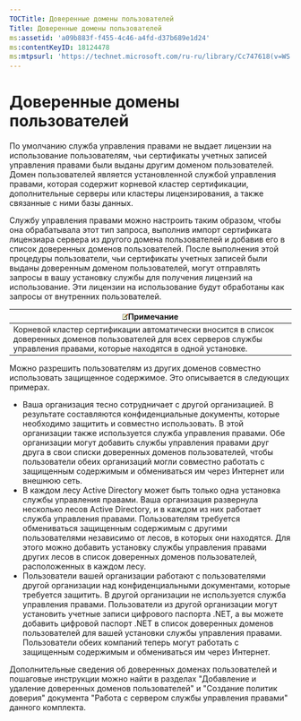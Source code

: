 ```yaml
---
TOCTitle: Доверенные домены пользователей
Title: Доверенные домены пользователей
ms:assetid: 'a09b883f-f455-4c46-a4fd-d37b689e1d24'
ms:contentKeyID: 18124478
ms:mtpsurl: 'https://technet.microsoft.com/ru-ru/library/Cc747618(v=WS.10)'
---
```


Доверенные домены пользователей
===============================

По умолчанию служба управления правами не выдает лицензии на использование пользователям, чьи сертификаты учетных записей управления правами были выданы другим доменом пользователей. Домен пользователей является установленной службой управления правами, которая содержит корневой кластер сертификации, дополнительные серверы или кластеры лицензирования, а также связанные с ними базы данных.

Службу управления правами можно настроить таким образом, чтобы она обрабатывала этот тип запроса, выполнив импорт сертификата лицензиара сервера из другого домена пользователей и добавив его в список доверенных доменов пользователей. После выполнения этой процедуры пользователи, чьи сертификаты учетных записей были выданы доверенным доменом пользователей, могут отправлять запросы в вашу установку службы для получения лицензий на использование. Эти лицензии на использование будут обработаны как запросы от внутренних пользователей.

| ![](/security-updates/images/Cc747618.note(WS.10).gif)Примечание                                                                                                      |
|----------------------------------------------------------------------------------------------------------------------------------------------------------------------------------|
| Корневой кластер сертификации автоматически вносится в список доверенных доменов пользователей для всех серверов службы управления правами, которые находятся в одной установке. |

Можно разрешить пользователям из других доменов совместно использовать защищенное содержимое. Это описывается в следующих примерах.

-   Ваша организация тесно сотрудничает с другой организацией. В результате составляются конфиденциальные документы, которые необходимо защитить и совместно использовать. В этой организации также используется служба управления правами. Обе организации могут добавить службы управления правами друг друга в свои списки доверенных доменов пользователей, чтобы пользователи обеих организаций могли совместно работать с защищенным содержимым и обмениваться им через Интернет или внешнюю сеть.
-   В каждом лесу Active Directory может быть только одна установка службы управления правами. Ваша организация развернула несколько лесов Active Directory, и в каждом из них работает служба управления правами. Пользователям требуется обмениваться защищенным содержимым с другими пользователями независимо от лесов, в которых они находятся. Для этого можно добавить установку службы управления правами других лесов в список доверенных доменов пользователей, расположенных в каждом лесу.
-   Пользователи вашей организации работают с пользователями другой организации над конфиденциальными документами, которые требуется защитить. В другой организации не используется служба управления правами. Пользователи из другой организации могут установить учетные записи цифрового паспорта .NET, а вы можете добавить цифровой паспорт .NET в список доверенных доменов пользователей для вашей установки службы управления правами. Пользователи обеих компаний теперь могут работать с защищенным содержимым и обмениваться им через Интернет.

Дополнительные сведения об доверенных доменах пользователей и пошаговые инструкции можно найти в разделах "Добавление и удаление доверенных доменов пользователей" и "Создание политик доверия" документа "Работа с сервером службы управления правами" данного комплекта.
